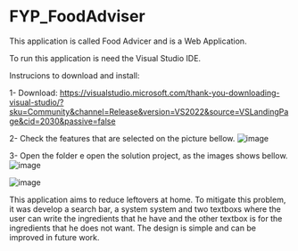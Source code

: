# FYP_FoodAdviser


This application is called Food Advicer and is a Web Application.

To run this application is need the Visual Studio IDE.

Instrucions to download and install: 

1- Download: https://visualstudio.microsoft.com/thank-you-downloading-visual-studio/?sku=Community&channel=Release&version=VS2022&source=VSLandingPage&cid=2030&passive=false

2- Check the features that are selected on the picture bellow.
![image](https://user-images.githubusercontent.com/25825310/169572457-e81cadc1-ae38-4e7a-ae8b-294a20341fc7.png)

3- Open the folder e open the solution project, as the images shows bellow.
![image](https://user-images.githubusercontent.com/25825310/169573147-fc921a44-a63e-46b6-8106-1732b9a3e05d.png)

![image](https://user-images.githubusercontent.com/25825310/169573487-9f0e5ebb-1049-4180-9d29-67cf75b77f3e.png)


This application aims to reduce leftovers at home. To mitigate this problem, it was develop a search bar, a system system and two textboxs where the user can write the ingredients that he have and the other textbox is for the ingredients that he does not want. The design is simple and can be improved in future work.
